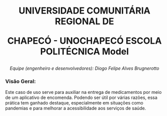 <h1 align="center">UNIVERSIDADE COMUNITÁRIA REGIONAL DE

CHAPECÓ - UNOCHAPECÓ
ESCOLA POLITÉCNICA Model</h1>
<p align="center"><i>Equipe (engenheiro e desenvolvedores): Diogo Felipe Alves Brugnerotto</i></p>


### Visão Geral:
Este caso de uso serve para auxiliar na entrega de medicamentos por meio de um aplicativo de encomenda. Podendo ser útil por várias razões, essa prática tem ganhado destaque, especialmente em situações como pandemias e para melhorar a acessibilidade aos serviços de saúde. 

